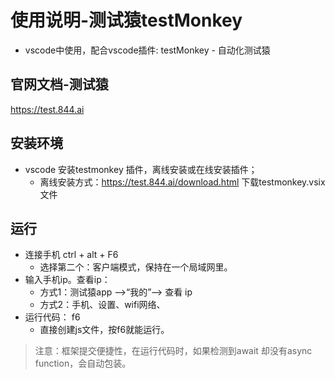 # 使用说明-测试猿testMonkey
- vscode中使用，配合vscode插件: testMonkey - 自动化测试猿


## 官网文档-测试猿
https://test.844.ai

## 安装环境
- vscode 安装testmonkey 插件，离线安装或在线安装插件；
  - 离线安装方式：https://test.844.ai/download.html  下载testmonkey.vsix 文件


## 运行
- 连接手机 ctrl + alt + F6
  - 选择第二个：客户端模式，保持在一个局域网里。
- 输入手机ip。查看ip：
  - 方式1：测试猿app -->“我的”--> 查看 ip
  - 方式2：手机、设置、wifi网络、
- 运行代码： f6 
  - 直接创建js文件，按f6就能运行。

> 注意：框架提交便捷性，在运行代码时，如果检测到await 却没有async function，会自动包装。
